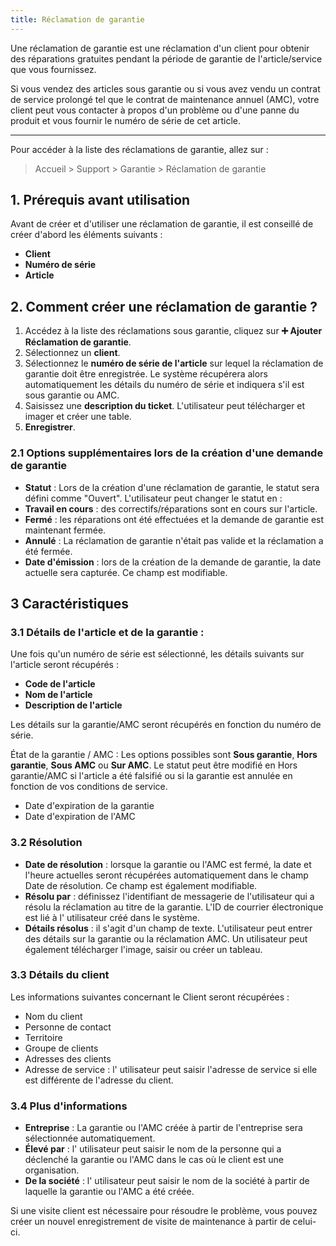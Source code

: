 ```yaml
---
title: Réclamation de garantie
---
```


Une réclamation de garantie est une réclamation d'un client pour obtenir des réparations gratuites pendant la période de garantie de l'article/service que vous fournissez.

Si vous vendez des articles sous garantie ou si vous avez vendu un contrat de service prolongé tel que le contrat de maintenance annuel (AMC), votre client peut vous contacter à propos d'un problème ou d'une panne du produit et vous fournir le numéro de série de cet article.

---

Pour accéder à la liste des réclamations de garantie, allez sur :

> Accueil > Support > Garantie > Réclamation de garantie

## 1. Prérequis avant utilisation

Avant de créer et d'utiliser une réclamation de garantie, il est conseillé de créer d'abord les éléments suivants :

- **Client**
- **Numéro de série**
- **Article**

## 2. Comment créer une réclamation de garantie ?

1. Accédez à la liste des réclamations sous garantie, cliquez sur **:heavy_plus_sign: Ajouter Réclamation de garantie**.
2. Sélectionnez un **client**.
3. Sélectionnez le **numéro de série de l'article** sur lequel la réclamation de garantie doit être enregistrée. Le système récupérera alors automatiquement les détails du numéro de série et indiquera s'il est sous garantie ou AMC.
4. Saisissez une **description du ticket**. L'utilisateur peut télécharger et imager et créer une table.
5. **Enregistrer**.

### 2.1 Options supplémentaires lors de la création d'une demande de garantie

- **Statut** : Lors de la création d'une réclamation de garantie, le statut sera défini comme "Ouvert". L'utilisateur peut changer le statut en :
- **Travail en cours** : des correctifs/réparations sont en cours sur l'article.
- **Fermé** : les réparations ont été effectuées et la demande de garantie est maintenant fermée.
- **Annulé** : La réclamation de garantie n'était pas valide et la réclamation a été fermée.
- **Date d'émission** : lors de la création de la demande de garantie, la date actuelle sera capturée. Ce champ est modifiable.

## 3 Caractéristiques

### 3.1 Détails de l'article et de la garantie :

Une fois qu'un numéro de série est sélectionné, les détails suivants sur l'article seront récupérés :

- **Code de l'article**
- **Nom de l'article**
- **Description de l'article**

Les détails sur la garantie/AMC seront récupérés en fonction du numéro de série.

État de la garantie / AMC : Les options possibles sont **Sous garantie**, **Hors garantie**, **Sous AMC** ou **Sur AMC**. Le statut peut être modifié en Hors garantie/AMC si l'article a été falsifié ou si la garantie est annulée en fonction de vos conditions de service.

- Date d'expiration de la garantie
- Date d'expiration de l'AMC

### 3.2 Résolution

- **Date de résolution** : lorsque la garantie ou l'AMC est fermé, la date et l'heure actuelles seront récupérées automatiquement dans le champ Date de résolution. Ce champ est également modifiable.
- **Résolu par** : définissez l'identifiant de messagerie de l'utilisateur qui a résolu la réclamation au titre de la garantie. L'ID de courrier électronique est lié à l' utilisateur créé dans le système.
- **Détails résolus** : il s'agit d'un champ de texte. L'utilisateur peut entrer des détails sur la garantie ou la réclamation AMC. Un utilisateur peut également télécharger l'image, saisir ou créer un tableau.

### 3.3 Détails du client

Les informations suivantes concernant le Client seront récupérées :

- Nom du client
- Personne de contact
- Territoire
- Groupe de clients
- Adresses des clients
- Adresse de service : l' utilisateur peut saisir l'adresse de service si elle est différente de l'adresse du client.

### 3.4 Plus d'informations

- **Entreprise** : La garantie ou l'AMC créée à partir de l'entreprise sera sélectionnée automatiquement.
- **Élevé par** : l' utilisateur peut saisir le nom de la personne qui a déclenché la garantie ou l'AMC dans le cas où le client est une organisation.
- **De la société** : l' utilisateur peut saisir le nom de la société à partir de laquelle la garantie ou l'AMC a été créée.

Si une visite client est nécessaire pour résoudre le problème, vous pouvez créer un nouvel enregistrement de visite de maintenance à partir de celui-ci.